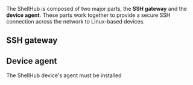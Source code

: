 The ShellHub is composed of two major parts, the **SSH gateway** and the **device agent**.
These parts work together to provide a secure SSH connection across the network
to Linux-based devices.

## SSH gateway

## Device agent

The ShellHub device's agent must be installed 